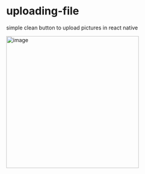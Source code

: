 # uploading-file

simple clean button to upload pictures in react native 

<img width="352" alt="image" src="https://user-images.githubusercontent.com/12295355/188268452-1964c27c-eca5-4f97-b44b-e610b02a75da.png">
